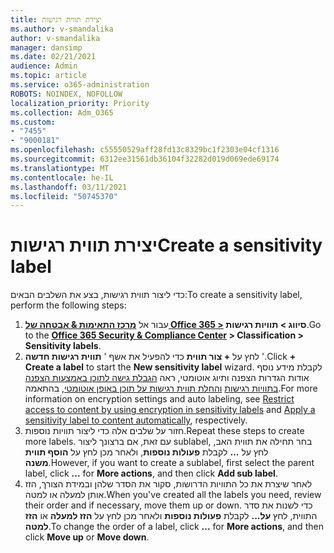 ```yaml
---
title: יצירת תווית רגישות
ms.author: v-smandalika
author: v-smandalika
manager: dansimp
ms.date: 02/21/2021
audience: Admin
ms.topic: article
ms.service: o365-administration
ROBOTS: NOINDEX, NOFOLLOW
localization_priority: Priority
ms.collection: Adm_O365
ms.custom:
- "7455"
- "9000181"
ms.openlocfilehash: c55550529aff28fd13c8329bc1f2303e04cf1316
ms.sourcegitcommit: 6312ee31561db36104f32282d019d069ede69174
ms.translationtype: MT
ms.contentlocale: he-IL
ms.lasthandoff: 03/11/2021
ms.locfileid: "50745370"
---
```

# <a name="create-a-sensitivity-label"></a><span data-ttu-id="16f45-102">יצירת תווית רגישות</span><span class="sxs-lookup"><span data-stu-id="16f45-102">Create a sensitivity label</span></span>

<span data-ttu-id="16f45-103">כדי ליצור תווית רגישות, בצע את השלבים הבאים:</span><span class="sxs-lookup"><span data-stu-id="16f45-103">To create a sensitivity label, perform the following steps:</span></span>

1. <span data-ttu-id="16f45-104">עבור אל **[מרכז התאימות & אבטחה של Office 365 >](https://sip.protection.office.com/) סיווג > תוויות רגישות**.</span><span class="sxs-lookup"><span data-stu-id="16f45-104">Go to the **[Office 365 Security & Compliance Center](https://sip.protection.office.com/) > Classification > Sensitivity labels**.</span></span>
2. <span data-ttu-id="16f45-105">לחץ על **+ צור תווית** כדי להפעיל את אשף ' **תווית רגישות חדשה** '.</span><span class="sxs-lookup"><span data-stu-id="16f45-105">Click **+ Create a label** to start the **New sensitivity label** wizard.</span></span> <span data-ttu-id="16f45-106">לקבלת מידע נוסף אודות הגדרות הצפנה ותיוג אוטומטי, ראה [הגבלת גישה לתוכן באמצעות הצפנה בתוויות רגישות](https://docs.microsoft.com/microsoft-365/compliance/encryption-sensitivity-labels) [והחלת תווית רגישות על תוכן באופן אוטומטי](https://docs.microsoft.com/microsoft-365/compliance/apply-sensitivity-label-automatically), בהתאמה.</span><span class="sxs-lookup"><span data-stu-id="16f45-106">For more information on encryption settings and auto labeling, see [Restrict access to content by using encryption in sensitivity labels](https://docs.microsoft.com/microsoft-365/compliance/encryption-sensitivity-labels) and [Apply a sensitivity label to content automatically](https://docs.microsoft.com/microsoft-365/compliance/apply-sensitivity-label-automatically), respectively.</span></span>
3. <span data-ttu-id="16f45-107">חזור על שלבים אלה כדי ליצור תוויות נוספות.</span><span class="sxs-lookup"><span data-stu-id="16f45-107">Repeat these steps to create more labels.</span></span> <span data-ttu-id="16f45-108">עם זאת, אם ברצונך ליצור sublabel, בחר תחילה את תווית האב, לחץ על **...** לקבלת **פעולות נוספות**, ולאחר מכן לחץ על **הוסף תווית משנה**.</span><span class="sxs-lookup"><span data-stu-id="16f45-108">However, if you want to create a sublabel, first select the parent label, click **...** for **More actions**, and then click **Add sub label**.</span></span>
4. <span data-ttu-id="16f45-109">לאחר שיצרת את כל התוויות הדרושות, סקור את הסדר שלהן ובמידת הצורך, הזז אותן למעלה או למטה.</span><span class="sxs-lookup"><span data-stu-id="16f45-109">When you've created all the labels you need, review their order and if necessary, move them up or down.</span></span> <span data-ttu-id="16f45-110">כדי לשנות את סדר התווית, לחץ **על...** לקבלת **פעולות נוספות** ולאחר מכן לחץ על **הזז למעלה** או **הזז למטה**.</span><span class="sxs-lookup"><span data-stu-id="16f45-110">To change the order of a label, click **...** for **More actions**, and then click **Move up** or **Move down**.</span></span> 
